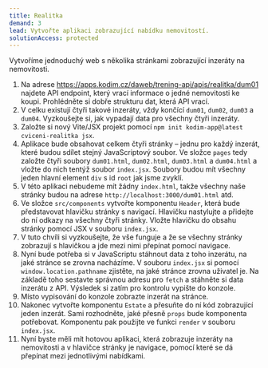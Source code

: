 ```yaml
---
title: Realitka
demand: 3
lead: Vytvořte aplikaci zobrazující nabídku nemovitostí.
solutionAccess: protected
---
```


Vytvoříme jednoduchý web s několika stránkami zobrazující inzeráty na nemovitosti.

1. Na adrese https://apps.kodim.cz/daweb/trening-api/apis/realitka/dum01 najdete API endpoint, který vrací informace o jedné nemovitosti ke koupi. Prohlédněte si dobře strukturu dat, která API vrací.
1. V celku existují čtyři takové inzeráty, vždy končící `dum01`, `dum02`, `dum03` a `dum04`. Vyzkoušejte si, jak vypadají data pro všechny čtyři inzeráty.
1. Založte si nový Vite/JSX projekt pomocí `npm init kodim-app@latest cviceni-realitka jsx`.
1. Aplikace bude obsahovat celkem čtyři stránky – jednu pro každý inzerát, které budou sdílet stejný JavaScriptový soubor. Ve složce `pages` tedy založte čtyři soubory `dum01.html`, `dum02.html`, `dum03.html` a `dum04.html` a vložte do nich tentýž soubor `index.jsx`. Soubory budou mít všechny jeden hlavní element `div` s id `root` jak jsme zvyklí.
1. V této aplikaci nebudeme mít žádny `index.html`, takže všechny naše stránky budou na adrese `http://localhost:3000/dum01.html` atd.
1. Ve složce `src/components` vytvořte komponentu `Header`, která bude představovat hlavičku stránky s navigací. Hlavičku nastylujte a přidejte do ní odkazy na všechny čtyři stránky. Vložte hlavičku do obsahu stránky pomocí JSX v souboru `index.jsx`.
1. V tuto chvíli si vyzkoušejte, že vše funguje a že se všechny stránky zobrazují s hlavičkou a jde mezi nimi přepínat pomocí navigace.
1. Nyní bude potřeba si v JavaScriptu stáhnout data z toho inzerátu, na jaké stránce se zrovna nacházíme. V souboru `index.jsx` si pomocí `window.location.pathname` zjistěte, na jaké stránce zrovna uživatel je. Na základě toho sestavte správnou adresu pro `fetch` a stáhněte si data inzerátu z API. Výsledek si zatím pro kontrolu vypište do konzole.
1. Místo vypisování do konzole zobrazte inzerát na stránce.
1. Nakonec vytvořte komponentu `Estate` a přesuňte do ní kód zobrazující jeden inzerát. Sami rozhodněte, jaké přesně `props` bude komponenta potřebovat. Komponentu pak použijte ve funkci `render` v souboru `index.jsx`.
1. Nyní byste měli mít hotovou aplikaci, která zobrazuje inzeráty na nemovitosti a v hlavičce stránky je navigace, pomocí které se dá přepínat mezi jednotlivými nabídkami.
